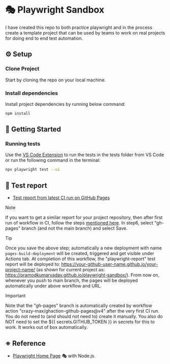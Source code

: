 # 🎭 Playwright Sandbox

I have created this repo to both practice playwright and in the process create a template project that can be used by teams to work on real projects for doing end to end test automation. 

## ⚙️ Setup

### Clone Project

Start by cloning the repo on your local machine. 

### Install dependencies

Install project dependencies by running below command:

```bash
npm install
```

## 🔢 Getting Started

### Running tests

Use the [VS Code Extension](https://marketplace.visualstudio.com/items?itemName=ms-playwright.playwright) to run the tests in the tests folder from VS Code or run the following command in the terminal:

```bash
npx playwright test --ui
```

## 🐞 Test report 

- [Test report from latest CI run on GitHub Pages](https://pramodkumaryadav.github.io/playwright-sandbox/)



> [!NOTE]
> If you want to get a similar report for your project repository, then after first run of workflow in CI, follow the steps [mentioned here](https://docs.github.com/en/pages/getting-started-with-github-pages/configuring-a-publishing-source-for-your-github-pages-site#publishing-from-a-branch). In step6, select "gh-pages" branch (and not the main branch) and select Save.

> [!TIP]
> Once you save the above step; automatically a new deployment with name `pages-build-deployment` will be created, triggered and get visible under Actions tab. At completion of this workflow, the "playwright-report" test report will be deployed to: https://your-github-user-name.github.io/your-project-name/ (as shown for current project as: https://pramodkumaryadav.github.io/playwright-sandbox/).
> From now on, whenever you push to main branch, the pages will be deployed automatically under above workflow and URL.

> [!IMPORTANT]
> Note that the "gh-pages" branch is automatically created by workflow action "crazy-max/ghaction-github-pages@v4" after the very first CI run. You do not need to (and should not need to) create it manually. 
> You also do NOT need to set the ${{ secrets.GITHUB_TOKEN }} in secrets for this to work. It works out of box automatically.

## ※ Reference

- [Playwright Home Page](https://playwright.dev/) 🎭 with Node.js.



